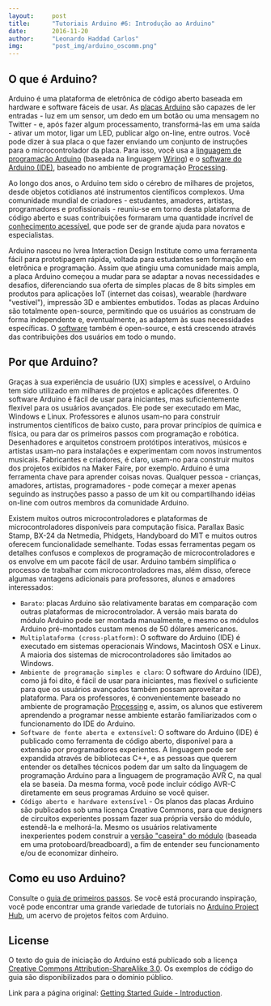 ```yaml
---
layout:     post
title:      "Tutoriais Arduino #6: Introdução ao Arduino"
date:       2016-11-20
author:     "Leonardo Haddad Carlos"
img:        "post_img/arduino_oscomm.png"
---
```


## O que é Arduino?

Arduino é uma plataforma de eletrônica de código aberto baseada em hardware e software fáceis de usar. As [placas Arduino][products] são capazes de ler entradas - luz em um sensor, um dedo em um botão ou uma mensagem no Twitter - e, após fazer algum processamento, transformá-las em uma saída - ativar um motor, ligar um LED, publicar algo on-line, entre outros. Você pode dizer à sua placa o que fazer enviando um conjunto de instruções para o microcontrolador da placa. Para isso, você usa a [linguagem de programação Arduino][language] (baseada na linguagem [Wiring][wiring]) e o [software do Arduino (IDE)][downloadpage], baseado no ambiente de programação [Processing][processing].

Ao longo dos anos, o Arduino tem sido o cérebro de milhares de projetos, desde objetos cotidianos até instrumentos científicos complexos. Uma comunidade mundial de criadores - estudantes, amadores, artistas, programadores e profissionais - reuniu-se em torno desta plataforma de código aberto e suas contribuições formaram uma quantidade incrível de [conhecimento acessível][forum], que pode ser de grande ajuda para novatos e especialistas.

Arduino nasceu no Ivrea Interaction Design Institute como uma ferramenta fácil para prototipagem rápida, voltada para estudantes sem formação em eletrônica e programação. Assim que atingiu uma comunidade mais ampla, a placa Arduino começou a mudar para se adaptar a novas necessidades e desafios, diferenciando sua oferta de simples placas de 8 bits simples em produtos para aplicações IoT (internet das coisas), wearable (hardware "vestível"), impressão 3D e ambientes embutidos. Todas as placas Arduino são totalmente open-source, permitindo que os usuários as construam de forma independente e, eventualmente, as adaptem às suas necessidades específicas. O [software][downloadpage] também é open-source, e está crescendo através das contribuições dos usuários em todo o mundo.

## Por que Arduino?

Graças à sua experiência de usuário (UX) simples e acessível, o Arduino tem sido utilizado em milhares de projetos e aplicações diferentes. O software Arduino é fácil de usar para iniciantes, mas suficientemente flexível para os usuários avançados. Ele pode ser executado em Mac, Windows e Linux. Professores e alunos usam-no para construir instrumentos científicos de baixo custo, para provar princípios de química e física, ou para dar os primeiros passos com programação e robótica. Desenhadores e arquitetos constroem protótipos interativos, músicos e artistas usam-no para instalações e experimentam com novos instrumentos musicais. Fabricantes e criadores, é claro, usam-no para construir muitos dos projetos exibidos na Maker Faire, por exemplo. Arduino é uma ferramenta chave para aprender coisas novas. Qualquer pessoa - crianças, amadores, artistas, programadores - pode começar a mexer apenas seguindo as instruções passo a passo de um kit ou compartilhando idéias on-line com outros membros da comunidade Arduino.

Existem muitos outros microcontroladores e plataformas de microcontroladores disponíveis para computação física. Parallax Basic Stamp, BX-24 da Netmedia, Phidgets, Handyboard do MIT e muitos outros oferecem funcionalidade semelhante. Todas essas ferramentas pegam os detalhes confusos e complexos de programação de microcontroladores e os envolve em um pacote fácil de usar. Arduino também simplifica o processo de trabalhar com microcontroladores mas, além disso, oferece algumas vantagens adicionais para professores, alunos e amadores interessados​:
 - `Barato`: placas Arduino são relativamente baratas em comparação com outras plataformas de microcontrolador. A versão mais barata do módulo Arduino pode ser montada manualmente, e mesmo os módulos Arduino pré-montados custam menos de 50 dólares americanos.
 - `Multiplataforma (cross-platform)`: O software do Arduino (IDE) é executado em sistemas operacionais Windows, Macintosh OSX e Linux. A maioria dos sistemas de microcontroladores são limitados ao Windows.
 - `Ambiente de programação simples e claro`: O software do Arduino (IDE), como já foi dito, é fácil de usar para iniciantes, mas flexível o suficiente para que os usuários avançados também possam aproveitar a plataforma. Para os professores, é convenientemente baseado no ambiente de programação [Processing][processing] e, assim, os alunos que estiverem aprendendo a programar nesse ambiente estarão familiarizados com o funcionamento do IDE do Arduino.
 - `Software de fonte aberta e extensível`: O software do Arduino (IDE) é publicado como ferramenta de código aberto, disponível para a extensão por programadores experientes. A linguagem pode ser expandida através de bibliotecas C++, e as pessoas que querem entender os detalhes técnicos podem dar um salto da linguagem de programação Arduino para a linguagem de programação AVR C, na qual ela se baseia. Da mesma forma, você pode incluir código AVR-C diretamente em seus programas Arduino se você quiser.
 - `Código aberto e hardware extensível` - Os planos das placas Arduino são publicados sob uma licença Creative Commons, para que designers de circuitos experientes possam fazer sua própria versão do módulo, estendê-la e melhorá-la. Mesmo os usuários relativamente inexperientes podem construir a [versão "caseira" do módulo][standalone] (baseada em uma protoboard/breadboard), a fim de entender seu funcionamento e/ou de economizar dinheiro.

## Como eu uso Arduino?

Consulte o [guia de primeiros passos][guidehome]. Se você está procurando inspiração, você pode encontrar uma grande variedade de tutoriais no [Arduino Project Hub][arduinohub], um acervo de projetos feitos com Arduino.

License
----

O texto do guia de iniciação do Arduino está publicado sob a licença [Creative Commons Attribution-ShareAlike 3.0][ccasa3]. Os exemplos de código do guia são disponibilizados para o domínio público.

Link para a página original: [Getting Started Guide - Introduction][originalpage].

[//]: # (These are reference links used in the body of this note and get stripped out when the markdown processor does its job. There is no need to format nicely because it shouldn't be seen. Thanks SO - http://stackoverflow.com/questions/4823468/store-comments-in-markdown-syntax)


   [placeholder]: <>
   [arduinohub]: <https://create.arduino.cc/projecthub>
   [guidehome]: </2016/11/20/arduino-1start/>
   [standalone]: <https://www.arduino.cc/en/Main/Standalone>
   [forum]: <http://forum.arduino.cc>
   [processing]: <https://processing.org/>
   [downloadpage]: <https://www.arduino.cc/en/Main/Software>
   [wiring]: <http://wiring.org.co>
   [language]: <https://www.arduino.cc/en/Reference/HomePage>
   [products]: <https://www.arduino.cc/en/Main/Products>
   [originalpage]: <https://www.arduino.cc/en/Guide/Introduction>
   [ccasa3]: <https://creativecommons.org/licenses/by-sa/3.0>
   [arduino]: <https://www.arduino.cc>
